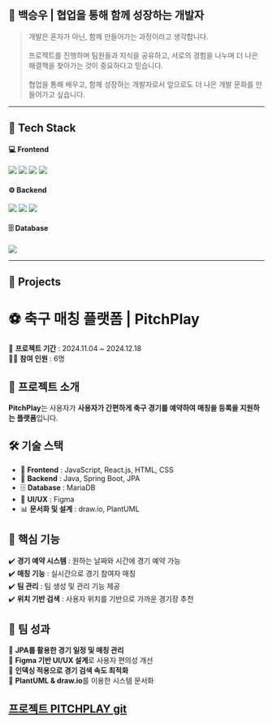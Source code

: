<div>
  <h2>👋 백승우 | 협업을 통해 함께 성장하는 개발자</h2>
  <blockquote>
    개발은 혼자가 아닌, 함께 만들어가는 과정이라고 생각합니다.  
    <br><br>
    프로젝트를 진행하며 팀원들과 지식을 공유하고,  
    서로의 경험을 나누며 더 나은 해결책을 찾아가는 것이 중요하다고 믿습니다.  
    <br><br>
    협업을 통해 배우고, 함께 성장하는 개발자로서  
    앞으로도 더 나은 개발 문화를 만들어가고 싶습니다.
  </blockquote>
</div>

---

## 🚀 Tech Stack  
<div >
  <h4>💻 Frontend</h4>
  <img src="https://img.shields.io/badge/JavaScript(ES6)-F7DF1E?style=for-the-badge&logo=javascript&logoColor=black"/>
  <img src="https://img.shields.io/badge/React.js-61DAFB?style=for-the-badge&logo=react&logoColor=black"/>
  <img src="https://img.shields.io/badge/HTML-E34F26?style=for-the-badge&logo=html5&logoColor=white"/>
  <img src="https://img.shields.io/badge/CSS-1572B6?style=for-the-badge&logo=css3&logoColor=white"/>
  
  <h4>⚙️ Backend</h4>
  <img src="https://img.shields.io/badge/Java-007396?style=for-the-badge&logo=openjdk&logoColor=white"/>
  <img src="https://img.shields.io/badge/Spring Boot-6DB33F?style=for-the-badge&logo=springboot&logoColor=white"/>
  <img src="https://img.shields.io/badge/JPA-FF9800?style=for-the-badge&logo=hibernate&logoColor=white"/>

  <h4>🗄 Database</h4>
  <img src="https://img.shields.io/badge/MariaDB-003545?style=for-the-badge&logo=mariadb&logoColor=white"/>
</div>

---

## 📌 Projects  
# ⚽ 축구 매칭 플랫폼 | PitchPlay  
📅 **프로젝트 기간** : 2024.11.04 ~ 2024.12.18  
👨‍💻 **참여 인원** : 6명  

## 📖 프로젝트 소개  
**PitchPlay**는 사용자가 **사용자가 간편하게 축구 경기를 예약하여 매칭을 등록을 지원하는 플랫폼**입니다.  

## 🛠️ 기술 스택  
- 🎨 **Frontend** : JavaScript, React.js, HTML, CSS  
- 🔧 **Backend** : Java, Spring Boot, JPA  
- 🗄️ **Database** : MariaDB  
- 🎨 **UI/UX** : Figma  
- 📊 **문서화 및 설계** : draw.io, PlantUML  

## 🌟 핵심 기능  
✔️ **경기 예약 시스템** : 원하는 날짜와 시간에 경기 예약 가능  
✔️ **매칭 기능** : 실시간으로 경기 참여자 매칭  
✔️ **팀 관리** : 팀 생성 및 관리 기능 제공  
✔️ **위치 기반 검색** : 사용자 위치를 기반으로 가까운 경기장 추천  

## 🎯 팀 성과  
📌 **JPA를 활용한 경기 일정 및 매칭 관리**  
📌 **Figma 기반 UI/UX 설계**로 사용자 편의성 개선  
📌 **인덱싱 적용으로 경기 검색 속도 최적화**  
📌 **PlantUML & draw.io**를 이용한 시스템 문서화  

[프로젝트 PITCHPLAY git](https://github.com/hyerin1111/pitchplay.git)
---

